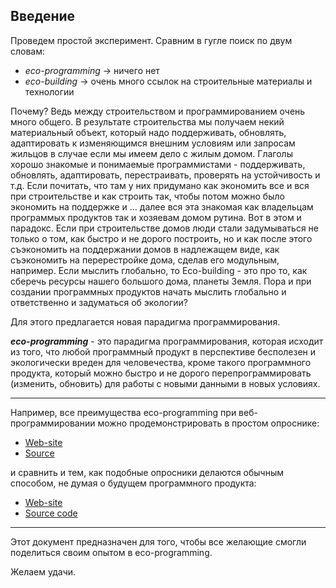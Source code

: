 ## Введение
Проведем простой эксперимент. Сравним в гугле поиск по двум словам:
- *eco-programming* -> ничего нет
- *eco-building* -> очень много ссылок на строительные материалы и технологии

Почему? Ведь между строительством и программированием очень много общего. 
В результате строительства мы получаем некий материальный объект, который надо поддерживать, обновлять, адаптировать к изменяющимся внешним условиям или запросам жильцов в случае если мы имеем дело с жилым домом.
Глаголы хорошо знакомые и понимаемые программистами - поддерживать, обновлять, адаптировать, перестраивать, проверять на устойчивость и т.д.
Если почитать, что там у них придумано как экономить все и вся при строительстве и как строить так, чтобы потом можно было экономить на поддержке и … далее вся эта знакомая как владельцам программых продуктов так и хозяевам домом рутина.
Вот в этом и парадокс.
Если при строительстве домов люди стали задумываться не только о том, как быстро и не дорого построить, но и как после этого съэкономить на поддержании домов в надлежащем виде, как съэкономить на перерестройке дома, сделав его модульным, например. Если мыслить глобально, то Есо-building - это про то, как сберечь ресурсы нашего большого дома, планеты Земля.
Пора и при создании программных продуктов начать мыслить глобально и ответственно и задуматься об экологии?

Для этого предлагается новая парадигма программирования.

***eco-programming*** - это парадигма программирования, которая исходит из того, что любой программный продукт в перспективе бесполезен и экологически вреден для человечества, кроме такого программного продукта, который можно быстро и не дорого перепрограммировать (изменить, обновить) для работы с новыми данными в новых условиях.

***

Например, все преимущества eco-programming при веб-программировании можно продемонстрировать в простом опроснике:
- [Web-site](http://evaclickfsm.pythonanywhere.com)
- [Source](https://github.com/vrakitine/eco-programming-webfsm01)

и сравнить и тем, как подобные опросники делаются обычным способом, не думая о будущем программного продукта:
- [Web-site](http://evaclickwithoutfsm.pythonanywhere.com)
- [Source code](https://github.com/vrakitine/eco-programming-web-without-fsm)

***
Этот документ предназначен для того, чтобы все желающие смогли поделиться своим опытом в eco-programming.

Желаем удачи.
